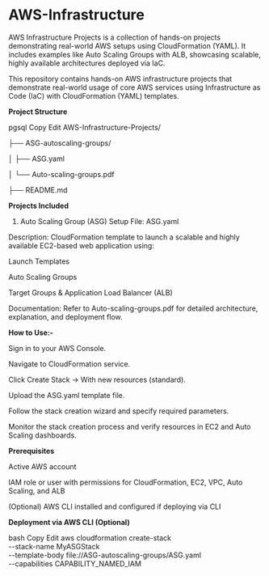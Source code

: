 # AWS-Infrastructure
AWS Infrastructure Projects is a collection of hands-on projects demonstrating real-world AWS setups using CloudFormation (YAML). It includes examples like Auto Scaling Groups with ALB, showcasing scalable, highly available architectures deployed via IaC.      

This repository contains hands-on AWS infrastructure projects that demonstrate real-world usage of core AWS services using Infrastructure as Code (IaC) with CloudFormation (YAML) templates.

**Project Structure**

pgsql
Copy
Edit
AWS-Infrastructure-Projects/

├── ASG-autoscaling-groups/

│   ├── ASG.yaml

│   └── Auto-scaling-groups.pdf

├── README.md

**Projects Included**

1. Auto Scaling Group (ASG) Setup
File: ASG.yaml

Description: CloudFormation template to launch a scalable and highly available EC2-based web application using:

Launch Templates

Auto Scaling Groups

Target Groups & Application Load Balancer (ALB)

Documentation: Refer to Auto-scaling-groups.pdf for detailed architecture, explanation, and deployment flow.

**How to Use:-**

Sign in to your AWS Console.

Navigate to CloudFormation service.

Click Create Stack → With new resources (standard).

Upload the ASG.yaml template file.

Follow the stack creation wizard and specify required parameters.

Monitor the stack creation process and verify resources in EC2 and Auto Scaling dashboards.

**Prerequisites**

Active AWS account

IAM role or user with permissions for CloudFormation, EC2, VPC, Auto Scaling, and ALB

(Optional) AWS CLI installed and configured if deploying via CLI

**Deployment via AWS CLI (Optional)**

bash
Copy
Edit
aws cloudformation create-stack \
--stack-name MyASGStack \
--template-body file://ASG-autoscaling-groups/ASG.yaml \
--capabilities CAPABILITY_NAMED_IAM
